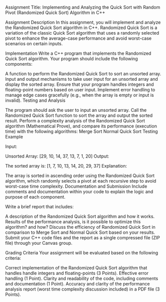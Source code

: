 Assignment Title: Implementing and Analyzing the Quick Sort with Random Pivot (Randomized Quick Sort) Algorithm in C++

Assignment Description
In this assignment, you will implement and analyze the Randomized Quick Sort algorithm in C++. Randomized Quick Sort is a variation of the classic Quick Sort algorithm that uses a randomly selected pivot to enhance the average-case performance and avoid worst-case scenarios on certain inputs.

Implementation
Write a C++ program that implements the Randomized Quick Sort algorithm. Your program should include the following components:

A function to perform the Randomized Quick Sort to sort an unsorted array.
Input and output mechanisms to take user input for an unsorted array and display the sorted array.
Ensure that your program handles integers and floating-point numbers based on user input.
Implement error handling to manage edge cases gracefully (e.g., when the array is empty or input is invalid).
Testing and Analysis

The program should ask the user to input an unsorted array.
Call the Randomized Quick Sort function to sort the array and output the sorted result.
Perform a complexity analysis of the Randomized Quick Sort algorithm (Mathematical Prove), and compare its performance (execution time) with the following algorithms:
Merge Sort
Normal Quick Sort
Testing Example

Input:

Unsorted Array: [29, 10, 14, 37, 13, 7, 1, 20]
Output:

The sorted array is: [1, 7, 10, 13, 14, 20, 29, 37]
Explanation:

The array is sorted in ascending order using the Randomized Quick Sort algorithm, which randomly selects a pivot at each recursive step to avoid worst-case time complexity.
Documentation and Submission
Include comments and documentation within your code to explain the logic and purpose of each component.

Write a brief report that includes:

A description of the Randomized Quick Sort algorithm and how it works.
Results of the performance analysis, is it possible to optimize this algorithm? and how?
Discuss the efficiency of Randomized Quick Sort in comparison to Merge Sort and Normal Quick Sort based on your results.
Submit your C++ code files and the report as a single compressed file (ZIP file) through your Canvas group.

Grading Criteria
Your assignment will be evaluated based on the following criteria:

Correct implementation of the Randomized Quick Sort algorithm that handles handle integers and floating-points (3 Points).
Effective error handling (1 Point).
Clarity and readability of the code, including comments and documentation (1 Point).
Accuracy and clarity of the performance analysis report (worst time complexity discussion included) in a PDF file (3 Points).
